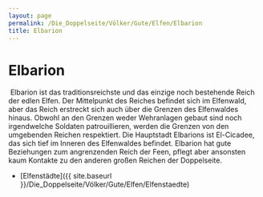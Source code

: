 ```yaml
---
layout: page
permalink: /Die_Doppelseite/Völker/Gute/Elfen/Elbarion
title: Elbarion
---
```


# Elbarion

<img alt="" src="{{ site.baseurl }}/assets/pics/weltenbuch/gallery/wappen/nrm/elbarion.jpg" />
Elbarion ist das traditionsreichste und das einzige noch bestehende Reich der edlen Elfen. Der Mittelpunkt des Reiches befindet sich im Elfenwald, aber das Reich erstreckt sich auch über die Grenzen des Elfenwaldes hinaus. Obwohl an den Grenzen weder Wehranlagen gebaut sind noch irgendwelche Soldaten patrouillieren, werden die Grenzen von den umgebenden Reichen respektiert. Die Hauptstadt Elbarions ist El-Cicadee, das sich tief im Inneren des Elfenwaldes befindet. Elbarion hat gute Beziehungen zum angrenzenden Reich der Feen, pflegt aber ansonsten kaum Kontakte zu den anderen großen Reichen der Doppelseite.

- [Elfenstädte]({{ site.baseurl }}/Die_Doppelseite/Völker/Gute/Elfen/Elfenstaedte)


